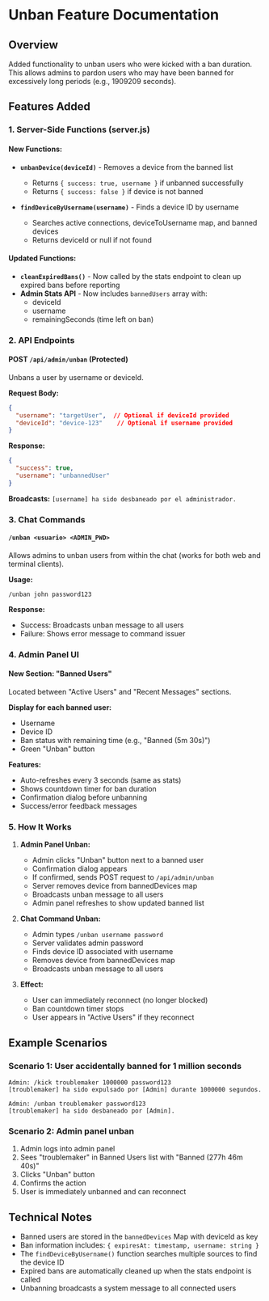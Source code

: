 # Unban Feature Documentation

## Overview
Added functionality to unban users who were kicked with a ban duration. This allows admins to pardon users who may have been banned for excessively long periods (e.g., 1909209 seconds).

## Features Added

### 1. Server-Side Functions (server.js)

#### New Functions:
- **`unbanDevice(deviceId)`** - Removes a device from the banned list
  - Returns `{ success: true, username }` if unbanned successfully
  - Returns `{ success: false }` if device is not banned

- **`findDeviceByUsername(username)`** - Finds a device ID by username
  - Searches active connections, deviceToUsername map, and banned devices
  - Returns deviceId or null if not found

#### Updated Functions:
- **`cleanExpiredBans()`** - Now called by the stats endpoint to clean up expired bans before reporting
- **Admin Stats API** - Now includes `bannedUsers` array with:
  - deviceId
  - username
  - remainingSeconds (time left on ban)

### 2. API Endpoints

#### POST `/api/admin/unban` (Protected)
Unbans a user by username or deviceId.

**Request Body:**
```json
{
  "username": "targetUser",  // Optional if deviceId provided
  "deviceId": "device-123"    // Optional if username provided
}
```

**Response:**
```json
{
  "success": true,
  "username": "unbannedUser"
}
```

**Broadcasts:** `[username] ha sido desbaneado por el administrador.`

### 3. Chat Commands

#### `/unban <usuario> <ADMIN_PWD>`
Allows admins to unban users from within the chat (works for both web and terminal clients).

**Usage:**
```
/unban john password123
```

**Response:**
- Success: Broadcasts unban message to all users
- Failure: Shows error message to command issuer

### 4. Admin Panel UI

#### New Section: "Banned Users"
Located between "Active Users" and "Recent Messages" sections.

**Display for each banned user:**
- Username
- Device ID
- Ban status with remaining time (e.g., "Banned (5m 30s)")
- Green "Unban" button

**Features:**
- Auto-refreshes every 3 seconds (same as stats)
- Shows countdown timer for ban duration
- Confirmation dialog before unbanning
- Success/error feedback messages

### 5. How It Works

1. **Admin Panel Unban:**
   - Admin clicks "Unban" button next to a banned user
   - Confirmation dialog appears
   - If confirmed, sends POST request to `/api/admin/unban`
   - Server removes device from bannedDevices map
   - Broadcasts unban message to all users
   - Admin panel refreshes to show updated banned list

2. **Chat Command Unban:**
   - Admin types `/unban username password`
   - Server validates admin password
   - Finds device ID associated with username
   - Removes device from bannedDevices map
   - Broadcasts unban message to all users

3. **Effect:**
   - User can immediately reconnect (no longer blocked)
   - Ban countdown timer stops
   - User appears in "Active Users" if they reconnect

## Example Scenarios

### Scenario 1: User accidentally banned for 1 million seconds
```
Admin: /kick troublemaker 1000000 password123
[troublemaker] ha sido expulsado por [Admin] durante 1000000 segundos.

Admin: /unban troublemaker password123
[troublemaker] ha sido desbaneado por [Admin].
```

### Scenario 2: Admin panel unban
1. Admin logs into admin panel
2. Sees "troublemaker" in Banned Users list with "Banned (277h 46m 40s)"
3. Clicks "Unban" button
4. Confirms the action
5. User is immediately unbanned and can reconnect

## Technical Notes

- Banned users are stored in the `bannedDevices` Map with deviceId as key
- Ban information includes: `{ expiresAt: timestamp, username: string }`
- The `findDeviceByUsername()` function searches multiple sources to find the device ID
- Expired bans are automatically cleaned up when the stats endpoint is called
- Unbanning broadcasts a system message to all connected users
